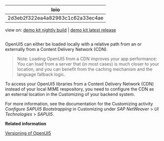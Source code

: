 <!-- loio2d3eb2f322ea4a82983c1c62a33ec4ae -->

| loio |
| -----|
| 2d3eb2f322ea4a82983c1c62a33ec4ae |

<div id="loio">

view on: [demo kit nightly build](https://openui5nightly.hana.ondemand.com/#/topic/2d3eb2f322ea4a82983c1c62a33ec4ae) | [demo kit latest release](https://openui5.hana.ondemand.com/#/topic/2d3eb2f322ea4a82983c1c62a33ec4ae)</div>

## 

OpenUI5 can either be loaded locally with a relative path from an or externally from a Content Delivery Network \(CDN\).

> Note:
> Loading OpenUI5 from a CDN improves your app performance: You can load from a server that \(in most cases\) is much closer to your location, and you can benefit from the caching mechanism and the language fallback logic.
> 
> 

To access your OpenUI5 libraries from a Content Delivery Network \(CDN\) instead of your local MIME respository, you need to configure the CDN as an external location in the Customizing of your backend system.

For more information, see the documentation for the Customizing activity *Configure SAPUI5 Bootstrapping* in Customizing under *SAP NetWeaver* \> *UI Technologies* \> *SAPUI5*.

**Related information**  


[Versioning of OpenUI5](Versioning_of_OpenUI5_91f0214.md)

